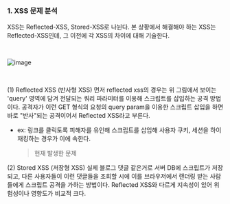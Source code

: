 

### 1. XSS 문제 분석

XSS는 Reflected-XSS, Stored-XSS로 나뉜다.
본 상황에서 해결해야 하는 XSS는 Reflected-XSS인데, 그 이전에 각 XSS의 차이에 대해 기술한다.

<br>

![image](https://github.com/choichanhyeok/---/assets/68278903/718f210a-2518-4515-b34a-61825c43661b)


<br>

(1) Reflected XSS (반사형 XSS)
먼저 reflected xss의 경우는 위 그림에서 보이는 'query' 영역에 담겨 전달되는 쿼리 파라미터를 이용해 스크립트를 삽입하는 공격 방법이다.
공격자가 이런 GET 형식의 요청의 query param을 이용한 스크립트 삽입을 하면 바로 "반사"되는 공격이어서 Reflected XSS라고 부른다.

* ex: 링크를 클릭토록 피해자를 유인해 스크립트를 삽입해 사용자 쿠키, 세션을 하이재킹하는 경우가 이에 속한다.
  > 현재 발생한 문제
  

(2) Stored XSS (저장형 XSS)
실제 블로그 댓글 같은거로 서버 DB에 스크립트가 저장되고, 다른 사용자들이 이런 댓글들을 조회할 시에 이를 브라우저에서 랜더링 받는 사람들에게 스크립트 공격을 가하는 방법이다.
Reflected XSS와 다르게 지속성이 있어 위험성이나 영향도가 비교적 크다.


